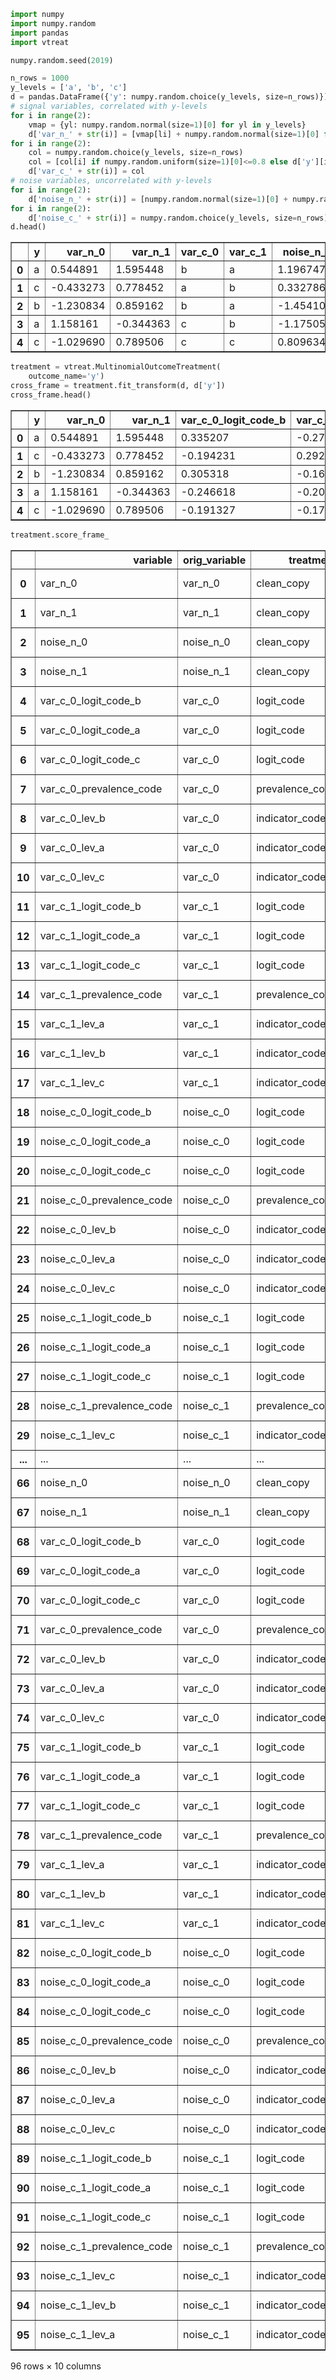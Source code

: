 

```python
import numpy
import numpy.random
import pandas
import vtreat
```


```python
numpy.random.seed(2019)
```


```python
n_rows = 1000
y_levels = ['a', 'b', 'c']
d = pandas.DataFrame({'y': numpy.random.choice(y_levels, size=n_rows)})
# signal variables, correlated with y-levels
for i in range(2):
    vmap = {yl: numpy.random.normal(size=1)[0] for yl in y_levels}
    d['var_n_' + str(i)] = [vmap[li] + numpy.random.normal(size=1)[0] for li in d['y']]
for i in range(2):
    col = numpy.random.choice(y_levels, size=n_rows)
    col = [col[i] if numpy.random.uniform(size=1)[0]<=0.8 else d['y'][i] for i in range(n_rows)]
    d['var_c_' + str(i)] = col
# noise variables, uncorrelated with y-levels
for i in range(2):
    d['noise_n_' + str(i)] = [numpy.random.normal(size=1)[0] + numpy.random.normal(size=1)[0] for li in d['y']]
for i in range(2):
    d['noise_c_' + str(i)] = numpy.random.choice(y_levels, size=n_rows)
d.head()
```




<div>
<style scoped>
    .dataframe tbody tr th:only-of-type {
        vertical-align: middle;
    }

    .dataframe tbody tr th {
        vertical-align: top;
    }

    .dataframe thead th {
        text-align: right;
    }
</style>
<table border="1" class="dataframe">
  <thead>
    <tr style="text-align: right;">
      <th></th>
      <th>y</th>
      <th>var_n_0</th>
      <th>var_n_1</th>
      <th>var_c_0</th>
      <th>var_c_1</th>
      <th>noise_n_0</th>
      <th>noise_n_1</th>
      <th>noise_c_0</th>
      <th>noise_c_1</th>
    </tr>
  </thead>
  <tbody>
    <tr>
      <th>0</th>
      <td>a</td>
      <td>0.544891</td>
      <td>1.595448</td>
      <td>b</td>
      <td>a</td>
      <td>1.196747</td>
      <td>-0.714955</td>
      <td>a</td>
      <td>a</td>
    </tr>
    <tr>
      <th>1</th>
      <td>c</td>
      <td>-0.433273</td>
      <td>0.778452</td>
      <td>a</td>
      <td>b</td>
      <td>0.332786</td>
      <td>-1.175452</td>
      <td>a</td>
      <td>b</td>
    </tr>
    <tr>
      <th>2</th>
      <td>b</td>
      <td>-1.230834</td>
      <td>0.859162</td>
      <td>b</td>
      <td>a</td>
      <td>-1.454101</td>
      <td>-3.079244</td>
      <td>a</td>
      <td>b</td>
    </tr>
    <tr>
      <th>3</th>
      <td>a</td>
      <td>1.158161</td>
      <td>-0.344363</td>
      <td>c</td>
      <td>b</td>
      <td>-1.175055</td>
      <td>-1.314302</td>
      <td>a</td>
      <td>b</td>
    </tr>
    <tr>
      <th>4</th>
      <td>c</td>
      <td>-1.029690</td>
      <td>0.789506</td>
      <td>c</td>
      <td>c</td>
      <td>0.809634</td>
      <td>0.951092</td>
      <td>b</td>
      <td>c</td>
    </tr>
  </tbody>
</table>
</div>




```python
treatment = vtreat.MultinomialOutcomeTreatment(
    outcome_name='y')
cross_frame = treatment.fit_transform(d, d['y'])
cross_frame.head()
```




<div>
<style scoped>
    .dataframe tbody tr th:only-of-type {
        vertical-align: middle;
    }

    .dataframe tbody tr th {
        vertical-align: top;
    }

    .dataframe thead th {
        text-align: right;
    }
</style>
<table border="1" class="dataframe">
  <thead>
    <tr style="text-align: right;">
      <th></th>
      <th>y</th>
      <th>var_n_0</th>
      <th>var_n_1</th>
      <th>var_c_0_logit_code_b</th>
      <th>var_c_0_logit_code_a</th>
      <th>var_c_0_logit_code_c</th>
      <th>var_c_0_prevalence_code</th>
      <th>var_c_0_lev_b</th>
      <th>var_c_0_lev_a</th>
      <th>var_c_0_lev_c</th>
      <th>var_c_1_logit_code_b</th>
      <th>var_c_1_logit_code_a</th>
      <th>var_c_1_logit_code_c</th>
      <th>var_c_1_prevalence_code</th>
      <th>var_c_1_lev_a</th>
      <th>var_c_1_lev_b</th>
      <th>var_c_1_lev_c</th>
      <th>noise_c_0_logit_code_a</th>
      <th>noise_c_0_prevalence_code</th>
      <th>noise_c_1_logit_code_b</th>
    </tr>
  </thead>
  <tbody>
    <tr>
      <th>0</th>
      <td>a</td>
      <td>0.544891</td>
      <td>1.595448</td>
      <td>0.335207</td>
      <td>-0.270671</td>
      <td>-0.170676</td>
      <td>0.351</td>
      <td>1</td>
      <td>0</td>
      <td>0</td>
      <td>-0.029251</td>
      <td>0.157770</td>
      <td>-0.157605</td>
      <td>0.345</td>
      <td>1</td>
      <td>0</td>
      <td>0</td>
      <td>-0.029763</td>
      <td>0.334</td>
      <td>-0.023318</td>
    </tr>
    <tr>
      <th>1</th>
      <td>c</td>
      <td>-0.433273</td>
      <td>0.778452</td>
      <td>-0.194231</td>
      <td>0.292508</td>
      <td>-0.160168</td>
      <td>0.327</td>
      <td>0</td>
      <td>1</td>
      <td>0</td>
      <td>0.317727</td>
      <td>-0.102289</td>
      <td>-0.279495</td>
      <td>0.333</td>
      <td>0</td>
      <td>1</td>
      <td>0</td>
      <td>-0.010650</td>
      <td>0.334</td>
      <td>-0.006743</td>
    </tr>
    <tr>
      <th>2</th>
      <td>b</td>
      <td>-1.230834</td>
      <td>0.859162</td>
      <td>0.305318</td>
      <td>-0.165349</td>
      <td>-0.213881</td>
      <td>0.351</td>
      <td>1</td>
      <td>0</td>
      <td>0</td>
      <td>0.031372</td>
      <td>0.143579</td>
      <td>-0.212065</td>
      <td>0.345</td>
      <td>1</td>
      <td>0</td>
      <td>0</td>
      <td>-0.010650</td>
      <td>0.334</td>
      <td>-0.006743</td>
    </tr>
    <tr>
      <th>3</th>
      <td>a</td>
      <td>1.158161</td>
      <td>-0.344363</td>
      <td>-0.246618</td>
      <td>-0.204105</td>
      <td>0.306458</td>
      <td>0.319</td>
      <td>0</td>
      <td>0</td>
      <td>1</td>
      <td>0.317727</td>
      <td>-0.102289</td>
      <td>-0.279495</td>
      <td>0.333</td>
      <td>0</td>
      <td>1</td>
      <td>0</td>
      <td>-0.010650</td>
      <td>0.334</td>
      <td>-0.006743</td>
    </tr>
    <tr>
      <th>4</th>
      <td>c</td>
      <td>-1.029690</td>
      <td>0.789506</td>
      <td>-0.191327</td>
      <td>-0.170503</td>
      <td>0.248976</td>
      <td>0.319</td>
      <td>0</td>
      <td>0</td>
      <td>1</td>
      <td>-0.439817</td>
      <td>-0.094303</td>
      <td>0.343863</td>
      <td>0.319</td>
      <td>0</td>
      <td>0</td>
      <td>1</td>
      <td>0.037777</td>
      <td>0.341</td>
      <td>0.020937</td>
    </tr>
  </tbody>
</table>
</div>




```python
treatment.score_frame_
```




<div>
<style scoped>
    .dataframe tbody tr th:only-of-type {
        vertical-align: middle;
    }

    .dataframe tbody tr th {
        vertical-align: top;
    }

    .dataframe thead th {
        text-align: right;
    }
</style>
<table border="1" class="dataframe">
  <thead>
    <tr style="text-align: right;">
      <th></th>
      <th>variable</th>
      <th>orig_variable</th>
      <th>treatment</th>
      <th>y_aware</th>
      <th>has_range</th>
      <th>PearsonR</th>
      <th>significance</th>
      <th>vcount</th>
      <th>recommended</th>
      <th>outcome_target</th>
    </tr>
  </thead>
  <tbody>
    <tr>
      <th>0</th>
      <td>var_n_0</td>
      <td>var_n_0</td>
      <td>clean_copy</td>
      <td>False</td>
      <td>True</td>
      <td>0.460713</td>
      <td>1.079644e-53</td>
      <td>4.0</td>
      <td>True</td>
      <td>a</td>
    </tr>
    <tr>
      <th>1</th>
      <td>var_n_1</td>
      <td>var_n_1</td>
      <td>clean_copy</td>
      <td>False</td>
      <td>True</td>
      <td>-0.253237</td>
      <td>4.259663e-16</td>
      <td>4.0</td>
      <td>True</td>
      <td>a</td>
    </tr>
    <tr>
      <th>2</th>
      <td>noise_n_0</td>
      <td>noise_n_0</td>
      <td>clean_copy</td>
      <td>False</td>
      <td>True</td>
      <td>0.003113</td>
      <td>9.216881e-01</td>
      <td>4.0</td>
      <td>False</td>
      <td>a</td>
    </tr>
    <tr>
      <th>3</th>
      <td>noise_n_1</td>
      <td>noise_n_1</td>
      <td>clean_copy</td>
      <td>False</td>
      <td>True</td>
      <td>-0.030264</td>
      <td>3.390479e-01</td>
      <td>4.0</td>
      <td>False</td>
      <td>a</td>
    </tr>
    <tr>
      <th>4</th>
      <td>var_c_0_logit_code_b</td>
      <td>var_c_0</td>
      <td>logit_code</td>
      <td>True</td>
      <td>True</td>
      <td>-0.107514</td>
      <td>6.603745e-04</td>
      <td>12.0</td>
      <td>False</td>
      <td>a</td>
    </tr>
    <tr>
      <th>5</th>
      <td>var_c_0_logit_code_a</td>
      <td>var_c_0</td>
      <td>logit_code</td>
      <td>True</td>
      <td>True</td>
      <td>0.171036</td>
      <td>5.268229e-08</td>
      <td>12.0</td>
      <td>True</td>
      <td>a</td>
    </tr>
    <tr>
      <th>6</th>
      <td>var_c_0_logit_code_c</td>
      <td>var_c_0</td>
      <td>logit_code</td>
      <td>True</td>
      <td>True</td>
      <td>-0.044372</td>
      <td>1.608856e-01</td>
      <td>12.0</td>
      <td>False</td>
      <td>a</td>
    </tr>
    <tr>
      <th>7</th>
      <td>var_c_0_prevalence_code</td>
      <td>var_c_0</td>
      <td>prevalence_code</td>
      <td>False</td>
      <td>True</td>
      <td>-0.060871</td>
      <td>5.431808e-02</td>
      <td>4.0</td>
      <td>True</td>
      <td>a</td>
    </tr>
    <tr>
      <th>8</th>
      <td>var_c_0_lev_b</td>
      <td>var_c_0</td>
      <td>indicator_code</td>
      <td>False</td>
      <td>True</td>
      <td>-0.100126</td>
      <td>1.522917e-03</td>
      <td>12.0</td>
      <td>True</td>
      <td>a</td>
    </tr>
    <tr>
      <th>9</th>
      <td>var_c_0_lev_a</td>
      <td>var_c_0</td>
      <td>indicator_code</td>
      <td>False</td>
      <td>True</td>
      <td>0.184872</td>
      <td>3.868879e-09</td>
      <td>12.0</td>
      <td>True</td>
      <td>a</td>
    </tr>
    <tr>
      <th>10</th>
      <td>var_c_0_lev_c</td>
      <td>var_c_0</td>
      <td>indicator_code</td>
      <td>False</td>
      <td>True</td>
      <td>-0.083552</td>
      <td>8.206181e-03</td>
      <td>12.0</td>
      <td>True</td>
      <td>a</td>
    </tr>
    <tr>
      <th>11</th>
      <td>var_c_1_logit_code_b</td>
      <td>var_c_1</td>
      <td>logit_code</td>
      <td>True</td>
      <td>True</td>
      <td>0.006574</td>
      <td>8.355185e-01</td>
      <td>12.0</td>
      <td>False</td>
      <td>a</td>
    </tr>
    <tr>
      <th>12</th>
      <td>var_c_1_logit_code_a</td>
      <td>var_c_1</td>
      <td>logit_code</td>
      <td>True</td>
      <td>True</td>
      <td>0.100801</td>
      <td>1.414175e-03</td>
      <td>12.0</td>
      <td>True</td>
      <td>a</td>
    </tr>
    <tr>
      <th>13</th>
      <td>var_c_1_logit_code_c</td>
      <td>var_c_1</td>
      <td>logit_code</td>
      <td>True</td>
      <td>True</td>
      <td>-0.035754</td>
      <td>2.586451e-01</td>
      <td>12.0</td>
      <td>False</td>
      <td>a</td>
    </tr>
    <tr>
      <th>14</th>
      <td>var_c_1_prevalence_code</td>
      <td>var_c_1</td>
      <td>prevalence_code</td>
      <td>False</td>
      <td>True</td>
      <td>0.096485</td>
      <td>2.254798e-03</td>
      <td>4.0</td>
      <td>True</td>
      <td>a</td>
    </tr>
    <tr>
      <th>15</th>
      <td>var_c_1_lev_a</td>
      <td>var_c_1</td>
      <td>indicator_code</td>
      <td>False</td>
      <td>True</td>
      <td>0.120567</td>
      <td>1.324653e-04</td>
      <td>12.0</td>
      <td>True</td>
      <td>a</td>
    </tr>
    <tr>
      <th>16</th>
      <td>var_c_1_lev_b</td>
      <td>var_c_1</td>
      <td>indicator_code</td>
      <td>False</td>
      <td>True</td>
      <td>-0.070889</td>
      <td>2.497855e-02</td>
      <td>12.0</td>
      <td>True</td>
      <td>a</td>
    </tr>
    <tr>
      <th>17</th>
      <td>var_c_1_lev_c</td>
      <td>var_c_1</td>
      <td>indicator_code</td>
      <td>False</td>
      <td>True</td>
      <td>-0.051275</td>
      <td>1.051273e-01</td>
      <td>12.0</td>
      <td>False</td>
      <td>a</td>
    </tr>
    <tr>
      <th>18</th>
      <td>noise_c_0_logit_code_b</td>
      <td>noise_c_0</td>
      <td>logit_code</td>
      <td>True</td>
      <td>True</td>
      <td>0.006385</td>
      <td>8.401707e-01</td>
      <td>12.0</td>
      <td>False</td>
      <td>a</td>
    </tr>
    <tr>
      <th>19</th>
      <td>noise_c_0_logit_code_a</td>
      <td>noise_c_0</td>
      <td>logit_code</td>
      <td>True</td>
      <td>True</td>
      <td>-0.074075</td>
      <td>1.914187e-02</td>
      <td>12.0</td>
      <td>False</td>
      <td>a</td>
    </tr>
    <tr>
      <th>20</th>
      <td>noise_c_0_logit_code_c</td>
      <td>noise_c_0</td>
      <td>logit_code</td>
      <td>True</td>
      <td>True</td>
      <td>0.021456</td>
      <td>4.979363e-01</td>
      <td>12.0</td>
      <td>False</td>
      <td>a</td>
    </tr>
    <tr>
      <th>21</th>
      <td>noise_c_0_prevalence_code</td>
      <td>noise_c_0</td>
      <td>prevalence_code</td>
      <td>False</td>
      <td>True</td>
      <td>-0.003217</td>
      <td>9.190732e-01</td>
      <td>4.0</td>
      <td>False</td>
      <td>a</td>
    </tr>
    <tr>
      <th>22</th>
      <td>noise_c_0_lev_b</td>
      <td>noise_c_0</td>
      <td>indicator_code</td>
      <td>False</td>
      <td>True</td>
      <td>-0.000326</td>
      <td>9.917733e-01</td>
      <td>12.0</td>
      <td>False</td>
      <td>a</td>
    </tr>
    <tr>
      <th>23</th>
      <td>noise_c_0_lev_a</td>
      <td>noise_c_0</td>
      <td>indicator_code</td>
      <td>False</td>
      <td>True</td>
      <td>-0.003919</td>
      <td>9.014892e-01</td>
      <td>12.0</td>
      <td>False</td>
      <td>a</td>
    </tr>
    <tr>
      <th>24</th>
      <td>noise_c_0_lev_c</td>
      <td>noise_c_0</td>
      <td>indicator_code</td>
      <td>False</td>
      <td>True</td>
      <td>0.004287</td>
      <td>8.922984e-01</td>
      <td>12.0</td>
      <td>False</td>
      <td>a</td>
    </tr>
    <tr>
      <th>25</th>
      <td>noise_c_1_logit_code_b</td>
      <td>noise_c_1</td>
      <td>logit_code</td>
      <td>True</td>
      <td>True</td>
      <td>0.004171</td>
      <td>8.951908e-01</td>
      <td>12.0</td>
      <td>False</td>
      <td>a</td>
    </tr>
    <tr>
      <th>26</th>
      <td>noise_c_1_logit_code_a</td>
      <td>noise_c_1</td>
      <td>logit_code</td>
      <td>True</td>
      <td>True</td>
      <td>0.013638</td>
      <td>6.666544e-01</td>
      <td>12.0</td>
      <td>False</td>
      <td>a</td>
    </tr>
    <tr>
      <th>27</th>
      <td>noise_c_1_logit_code_c</td>
      <td>noise_c_1</td>
      <td>logit_code</td>
      <td>True</td>
      <td>True</td>
      <td>-0.014235</td>
      <td>6.529890e-01</td>
      <td>12.0</td>
      <td>False</td>
      <td>a</td>
    </tr>
    <tr>
      <th>28</th>
      <td>noise_c_1_prevalence_code</td>
      <td>noise_c_1</td>
      <td>prevalence_code</td>
      <td>False</td>
      <td>True</td>
      <td>0.002054</td>
      <td>9.482694e-01</td>
      <td>4.0</td>
      <td>False</td>
      <td>a</td>
    </tr>
    <tr>
      <th>29</th>
      <td>noise_c_1_lev_c</td>
      <td>noise_c_1</td>
      <td>indicator_code</td>
      <td>False</td>
      <td>True</td>
      <td>-0.013034</td>
      <td>6.805904e-01</td>
      <td>12.0</td>
      <td>False</td>
      <td>a</td>
    </tr>
    <tr>
      <th>...</th>
      <td>...</td>
      <td>...</td>
      <td>...</td>
      <td>...</td>
      <td>...</td>
      <td>...</td>
      <td>...</td>
      <td>...</td>
      <td>...</td>
      <td>...</td>
    </tr>
    <tr>
      <th>66</th>
      <td>noise_n_0</td>
      <td>noise_n_0</td>
      <td>clean_copy</td>
      <td>False</td>
      <td>True</td>
      <td>-0.005021</td>
      <td>8.739920e-01</td>
      <td>4.0</td>
      <td>False</td>
      <td>c</td>
    </tr>
    <tr>
      <th>67</th>
      <td>noise_n_1</td>
      <td>noise_n_1</td>
      <td>clean_copy</td>
      <td>False</td>
      <td>True</td>
      <td>0.022103</td>
      <td>4.850783e-01</td>
      <td>4.0</td>
      <td>False</td>
      <td>c</td>
    </tr>
    <tr>
      <th>68</th>
      <td>var_c_0_logit_code_b</td>
      <td>var_c_0</td>
      <td>logit_code</td>
      <td>True</td>
      <td>True</td>
      <td>-0.088998</td>
      <td>4.856142e-03</td>
      <td>12.0</td>
      <td>False</td>
      <td>c</td>
    </tr>
    <tr>
      <th>69</th>
      <td>var_c_0_logit_code_a</td>
      <td>var_c_0</td>
      <td>logit_code</td>
      <td>True</td>
      <td>True</td>
      <td>-0.046816</td>
      <td>1.390308e-01</td>
      <td>12.0</td>
      <td>False</td>
      <td>c</td>
    </tr>
    <tr>
      <th>70</th>
      <td>var_c_0_logit_code_c</td>
      <td>var_c_0</td>
      <td>logit_code</td>
      <td>True</td>
      <td>True</td>
      <td>0.155706</td>
      <td>7.501939e-07</td>
      <td>12.0</td>
      <td>True</td>
      <td>c</td>
    </tr>
    <tr>
      <th>71</th>
      <td>var_c_0_prevalence_code</td>
      <td>var_c_0</td>
      <td>prevalence_code</td>
      <td>False</td>
      <td>True</td>
      <td>-0.139135</td>
      <td>1.006197e-05</td>
      <td>4.0</td>
      <td>True</td>
      <td>c</td>
    </tr>
    <tr>
      <th>72</th>
      <td>var_c_0_lev_b</td>
      <td>var_c_0</td>
      <td>indicator_code</td>
      <td>False</td>
      <td>True</td>
      <td>-0.109217</td>
      <td>5.405943e-04</td>
      <td>12.0</td>
      <td>True</td>
      <td>c</td>
    </tr>
    <tr>
      <th>73</th>
      <td>var_c_0_lev_a</td>
      <td>var_c_0</td>
      <td>indicator_code</td>
      <td>False</td>
      <td>True</td>
      <td>-0.064276</td>
      <td>4.213767e-02</td>
      <td>12.0</td>
      <td>True</td>
      <td>c</td>
    </tr>
    <tr>
      <th>74</th>
      <td>var_c_0_lev_c</td>
      <td>var_c_0</td>
      <td>indicator_code</td>
      <td>False</td>
      <td>True</td>
      <td>0.176511</td>
      <td>1.920949e-08</td>
      <td>12.0</td>
      <td>True</td>
      <td>c</td>
    </tr>
    <tr>
      <th>75</th>
      <td>var_c_1_logit_code_b</td>
      <td>var_c_1</td>
      <td>logit_code</td>
      <td>True</td>
      <td>True</td>
      <td>-0.218416</td>
      <td>2.894571e-12</td>
      <td>12.0</td>
      <td>False</td>
      <td>c</td>
    </tr>
    <tr>
      <th>76</th>
      <td>var_c_1_logit_code_a</td>
      <td>var_c_1</td>
      <td>logit_code</td>
      <td>True</td>
      <td>True</td>
      <td>-0.075390</td>
      <td>1.710426e-02</td>
      <td>12.0</td>
      <td>False</td>
      <td>c</td>
    </tr>
    <tr>
      <th>77</th>
      <td>var_c_1_logit_code_c</td>
      <td>var_c_1</td>
      <td>logit_code</td>
      <td>True</td>
      <td>True</td>
      <td>0.227701</td>
      <td>3.158096e-13</td>
      <td>12.0</td>
      <td>True</td>
      <td>c</td>
    </tr>
    <tr>
      <th>78</th>
      <td>var_c_1_prevalence_code</td>
      <td>var_c_1</td>
      <td>prevalence_code</td>
      <td>False</td>
      <td>True</td>
      <td>-0.211188</td>
      <td>1.517424e-11</td>
      <td>4.0</td>
      <td>True</td>
      <td>c</td>
    </tr>
    <tr>
      <th>79</th>
      <td>var_c_1_lev_a</td>
      <td>var_c_1</td>
      <td>indicator_code</td>
      <td>False</td>
      <td>True</td>
      <td>-0.113476</td>
      <td>3.237033e-04</td>
      <td>12.0</td>
      <td>True</td>
      <td>c</td>
    </tr>
    <tr>
      <th>80</th>
      <td>var_c_1_lev_b</td>
      <td>var_c_1</td>
      <td>indicator_code</td>
      <td>False</td>
      <td>True</td>
      <td>-0.126592</td>
      <td>5.961234e-05</td>
      <td>12.0</td>
      <td>True</td>
      <td>c</td>
    </tr>
    <tr>
      <th>81</th>
      <td>var_c_1_lev_c</td>
      <td>var_c_1</td>
      <td>indicator_code</td>
      <td>False</td>
      <td>True</td>
      <td>0.243711</td>
      <td>5.482387e-15</td>
      <td>12.0</td>
      <td>True</td>
      <td>c</td>
    </tr>
    <tr>
      <th>82</th>
      <td>noise_c_0_logit_code_b</td>
      <td>noise_c_0</td>
      <td>logit_code</td>
      <td>True</td>
      <td>True</td>
      <td>0.003789</td>
      <td>9.047514e-01</td>
      <td>12.0</td>
      <td>False</td>
      <td>c</td>
    </tr>
    <tr>
      <th>83</th>
      <td>noise_c_0_logit_code_a</td>
      <td>noise_c_0</td>
      <td>logit_code</td>
      <td>True</td>
      <td>True</td>
      <td>0.058404</td>
      <td>6.486746e-02</td>
      <td>12.0</td>
      <td>True</td>
      <td>c</td>
    </tr>
    <tr>
      <th>84</th>
      <td>noise_c_0_logit_code_c</td>
      <td>noise_c_0</td>
      <td>logit_code</td>
      <td>True</td>
      <td>True</td>
      <td>-0.023102</td>
      <td>4.655522e-01</td>
      <td>12.0</td>
      <td>False</td>
      <td>c</td>
    </tr>
    <tr>
      <th>85</th>
      <td>noise_c_0_prevalence_code</td>
      <td>noise_c_0</td>
      <td>prevalence_code</td>
      <td>False</td>
      <td>True</td>
      <td>0.039606</td>
      <td>2.107948e-01</td>
      <td>4.0</td>
      <td>True</td>
      <td>c</td>
    </tr>
    <tr>
      <th>86</th>
      <td>noise_c_0_lev_b</td>
      <td>noise_c_0</td>
      <td>indicator_code</td>
      <td>False</td>
      <td>True</td>
      <td>0.020221</td>
      <td>5.230213e-01</td>
      <td>12.0</td>
      <td>False</td>
      <td>c</td>
    </tr>
    <tr>
      <th>87</th>
      <td>noise_c_0_lev_a</td>
      <td>noise_c_0</td>
      <td>indicator_code</td>
      <td>False</td>
      <td>True</td>
      <td>0.022470</td>
      <td>4.778443e-01</td>
      <td>12.0</td>
      <td>False</td>
      <td>c</td>
    </tr>
    <tr>
      <th>88</th>
      <td>noise_c_0_lev_c</td>
      <td>noise_c_0</td>
      <td>indicator_code</td>
      <td>False</td>
      <td>True</td>
      <td>-0.043193</td>
      <td>1.723135e-01</td>
      <td>12.0</td>
      <td>False</td>
      <td>c</td>
    </tr>
    <tr>
      <th>89</th>
      <td>noise_c_1_logit_code_b</td>
      <td>noise_c_1</td>
      <td>logit_code</td>
      <td>True</td>
      <td>True</td>
      <td>0.055363</td>
      <td>8.013637e-02</td>
      <td>12.0</td>
      <td>True</td>
      <td>c</td>
    </tr>
    <tr>
      <th>90</th>
      <td>noise_c_1_logit_code_a</td>
      <td>noise_c_1</td>
      <td>logit_code</td>
      <td>True</td>
      <td>True</td>
      <td>-0.015451</td>
      <td>6.255243e-01</td>
      <td>12.0</td>
      <td>False</td>
      <td>c</td>
    </tr>
    <tr>
      <th>91</th>
      <td>noise_c_1_logit_code_c</td>
      <td>noise_c_1</td>
      <td>logit_code</td>
      <td>True</td>
      <td>True</td>
      <td>-0.023669</td>
      <td>4.546813e-01</td>
      <td>12.0</td>
      <td>False</td>
      <td>c</td>
    </tr>
    <tr>
      <th>92</th>
      <td>noise_c_1_prevalence_code</td>
      <td>noise_c_1</td>
      <td>prevalence_code</td>
      <td>False</td>
      <td>True</td>
      <td>-0.028448</td>
      <td>3.688353e-01</td>
      <td>4.0</td>
      <td>False</td>
      <td>c</td>
    </tr>
    <tr>
      <th>93</th>
      <td>noise_c_1_lev_c</td>
      <td>noise_c_1</td>
      <td>indicator_code</td>
      <td>False</td>
      <td>True</td>
      <td>-0.012951</td>
      <td>6.825051e-01</td>
      <td>12.0</td>
      <td>False</td>
      <td>c</td>
    </tr>
    <tr>
      <th>94</th>
      <td>noise_c_1_lev_b</td>
      <td>noise_c_1</td>
      <td>indicator_code</td>
      <td>False</td>
      <td>True</td>
      <td>-0.036427</td>
      <td>2.497826e-01</td>
      <td>12.0</td>
      <td>False</td>
      <td>c</td>
    </tr>
    <tr>
      <th>95</th>
      <td>noise_c_1_lev_a</td>
      <td>noise_c_1</td>
      <td>indicator_code</td>
      <td>False</td>
      <td>True</td>
      <td>0.049435</td>
      <td>1.182245e-01</td>
      <td>12.0</td>
      <td>False</td>
      <td>c</td>
    </tr>
  </tbody>
</table>
<p>96 rows × 10 columns</p>
</div>




```python

```
